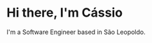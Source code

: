 # Hi there, I'm Cássio

I'm a Software Engineer based in São Leopoldo.

<!-- ### Português

Sou Engenheiro de Software e atualmente estou atuando como Tech Lead na [CWI Software](https://cwi.com.br). Formado em Sistemas de Informação pela Universidade do Vale do Rio dos Sinos (UNISINOS), sou apaixonado por desenvolvimento de software, entusiasta de café (e cerveja) e estou sempre em busca de novos desafios.

- 🔭 Atualmente estou trabalhando com
  * .NET
  * AWS
  * Kubernetes
  * Kafka
- 📚 Atualmente estou estudando
  * Cloud Providers
    - AWS
    - Azure
- ⚡ Fatos legais
  * Entusiasta em programação funcional
  * Amante de 🍺 e ☕
- 📫 Como me contatar
  * [Linkedin](https://www.linkedin.com/in/cassiofariasmachado)
  * [Mail](mailto:contact@cassiofariasmachado.com)


### English

I'm a Software Engineer currently working as a Tech Lead at [CWI Software](https://cwi.com.br). I hold a degree in Information Systems from Universidade do Vale do Rio dos Sinos (UNISINOS). I'm passionate about software development, a coffee (and beer) enthusiast, and always looking for new challenges.

- 🔭 I’m currently working with
  * .NET
  * AWS
  * Kubernetes
  * Kafka
- 📚 I’m currently learning
  * Cloud Providers
    - AWS
    - Azure
- ⚡ Fun facts
  * Functional programming enthusiast 
  * Lover of 🍺 and ☕
- 📫 How to reach me
  * [Linkedin](https://www.linkedin.com/in/cassiofariasmachado)
  * [Mail](mailto:contact@cassiofariasmachado.com)


[![Cassio's github stats](https://github-readme-stats.vercel.app/api?username=cassiofariasmachado&count_private=true&show_icons=true)](https://github.com/anuraghazra/github-readme-stats)

[![Cassio's top languages](https://github-readme-stats.vercel.app/api/top-langs/?username=cassiofariasmachado)](https://github.com/anuraghazra/github-readme-stats) -->
